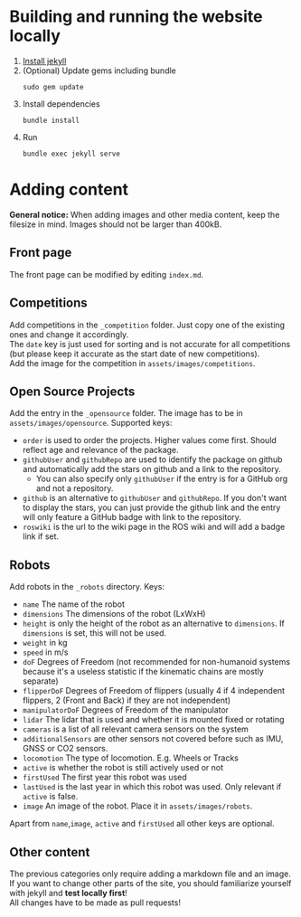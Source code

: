 # Building and running the website locally

1. [Install jekyll](https://jekyllrb.com/docs/installation/)
2. (Optional) Update gems including bundle
   ```
   sudo gem update
   ```
3. Install dependencies
   ```
   bundle install
   ```
4. Run
   ```
   bundle exec jekyll serve
   ```

# Adding content

**General notice:** When adding images and other media content, keep the filesize in mind. Images should not be larger than 400kB.

## Front page

The front page can be modified by editing `index.md`.

## Competitions

Add competitions in the `_competition` folder.
Just copy one of the existing ones and change it accordingly.  
The `date` key is just used for sorting and is not accurate for all competitions (but please keep it accurate as the start date of new competitions).  
Add the image for the competition in `assets/images/competitions`.

## Open Source Projects

Add the entry in the `_opensource` folder.
The image has to be in `assets/images/opensource`.
Supported keys:

* `order` is used to order the projects. Higher values come first. Should reflect age and relevance of the package.
* `githubUser` and `githubRepo` are used to identify the package on github and automatically add the stars on github and a link to the repository.
  * You can also specify only `githubUser` if the entry is for a GitHub org and not a repository.
* `github` is an alternative to `githubUser` and `githubRepo`. If you don't want to display the stars, you can just provide the github link and the entry will only feature a GitHub badge with link to the repository.
* `roswiki` is the url to the wiki page in the ROS wiki and will add a badge link if set.

## Robots

Add robots in the `_robots` directory.
Keys:

* `name` The name of the robot
* `dimensions` The dimensions of the robot (LxWxH)
* `height` is only the height of the robot as an alternative to `dimensions`. If `dimensions` is set, this will not be used.
* `weight` in kg
* `speed` in m/s
* `doF` Degrees of Freedom (not recommended for non-humanoid systems because it's a useless statistic if the kinematic chains are mostly separate)
* `flipperDoF` Degrees of Freedom of flippers (usually 4 if 4 independent flippers, 2 (Front and Back) if they are not independent)
* `manipulatorDoF` Degrees of Freedom of the manipulator
* `lidar` The lidar that is used and whether it is mounted fixed or rotating
* `cameras` is a list of all relevant camera sensors on the system
* `additionalSensors` are other sensors not covered before such as IMU, GNSS or CO2 sensors.
* `locomotion` The type of locomotion. E.g. Wheels or Tracks
* `active` is whether the robot is still actively used or not
* `firstUsed` The first year this robot was used
* `lastUsed` is the last year in which this robot was used. Only relevant if `active` is false.
* `image` An image of the robot. Place it in `assets/images/robots`.

Apart from `name`,`image`, `active` and `firstUsed` all other keys are optional.

## Other content

The previous categories only require adding a markdown file and an image.  
If you want to change other parts of the site, you should familiarize yourself with jekyll and **test locally first**!  
All changes have to be made as pull requests!
